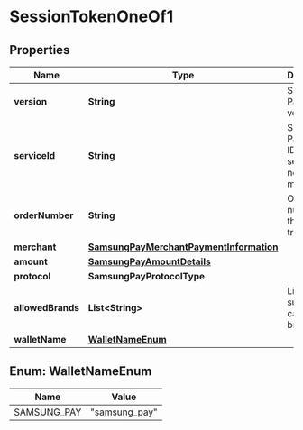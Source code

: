 

# SessionTokenOneOf1


## Properties

| Name | Type | Description | Notes |
|------------ | ------------- | ------------- | -------------|
|**version** | **String** | Samsung Pay API version |  |
|**serviceId** | **String** | Samsung Pay service ID to which session call needs to be made |  |
|**orderNumber** | **String** | Order number of the transaction |  |
|**merchant** | [**SamsungPayMerchantPaymentInformation**](SamsungPayMerchantPaymentInformation.md) |  |  |
|**amount** | [**SamsungPayAmountDetails**](SamsungPayAmountDetails.md) |  |  |
|**protocol** | **SamsungPayProtocolType** |  |  |
|**allowedBrands** | **List&lt;String&gt;** | List of supported card brands |  |
|**walletName** | [**WalletNameEnum**](#WalletNameEnum) |  |  |



## Enum: WalletNameEnum

| Name | Value |
|---- | -----|
| SAMSUNG_PAY | &quot;samsung_pay&quot; |



